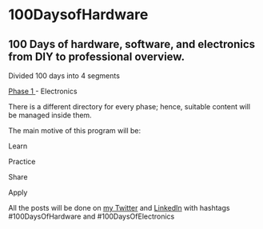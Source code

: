 # 100DaysofHardware


100 Days of hardware, software, and electronics from DIY to professional overview.
---------------------------------------------------------------------------------
Divided 100 days into 4 segments

[ Phase 1 ](https://github.com/bala5000/100DaysHardware/tree/main/Phase%201)- Electronics
 

There is a different directory for every phase; hence, suitable content will be managed inside them.

The main motive of this program will be:

Learn

Practice

Share

Apply

All the posts will be done on [my Twitter](https://twitter.com/_bala_murugan_) and [LinkedIn](https://www.linkedin.com/in/balamurugan-k-9b9377224/) with hashtags #100DaysOfHardware and #100DaysOfElectronics
